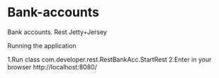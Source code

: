 # Bank-accounts
Bank accounts. Rest Jetty+Jersey

Running the application

1.Run class com.developer.rest.RestBankAcc.StartRest
2.Enter in your browser http://localhost:8080/
